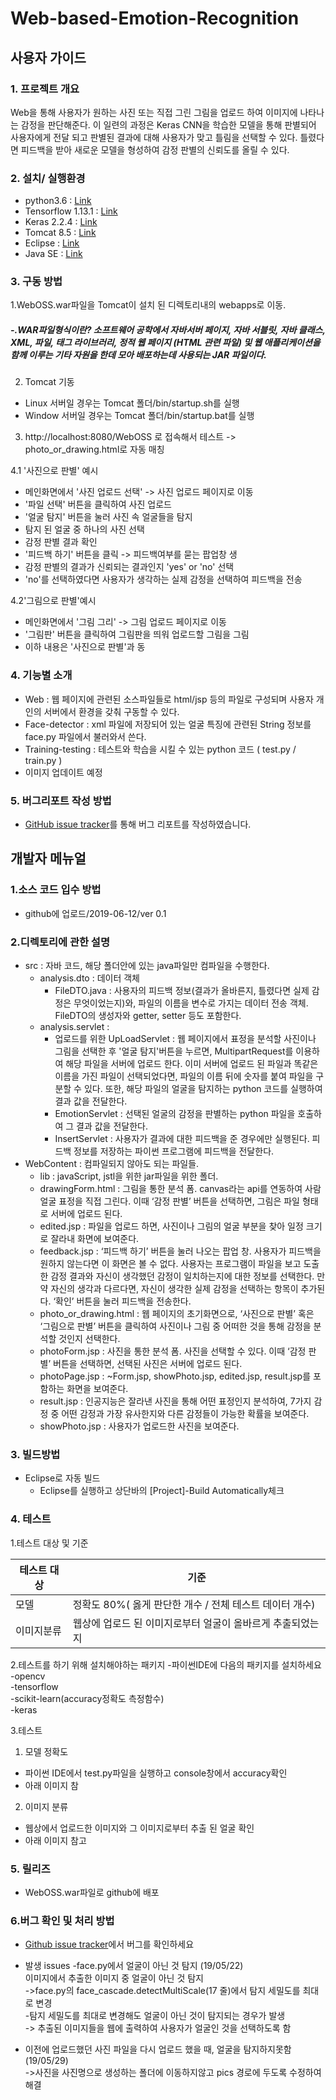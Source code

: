 # Web-based-Emotion-Recognition

## 사용자 가이드

### 1. 프로젝트 개요 <br>
  Web을 통해 사용자가 원하는 사진 또는 직접 그린 그림을 업로드 하여 이미지에 나타나는 감정을 판단해준다. 이 일련의 과정은 Keras CNN을 학습한 모델을 통해 판별되어 사용자에게 전달 되고 판별된 결과에 대해 사용자가 맞고 틀림을 선택할 수 있다. 틀렸다면 피드백을 받아 새로운 모델을 형성하여 감정 판별의 신뢰도를 올릴 수 있다.

### 2. 설치/ 실행환경<br>
- python3.6 : [Link](https://www.python.org/)
- Tensorflow  1.13.1 : [Link](https://www.tensorflow.org/)
- Keras 2.2.4 : [Link](https://keras.io/)
- Tomcat 8.5 : [Link](https://tomcat.apache.org/download-80.cgi)
- Eclipse : [Link](https://www.eclipse.org/downloads/)
- Java SE : [Link](https://www.oracle.com/technetwork/java/javase/downloads/index.html#JDK11)

### 3. 구동 방법 <br>
1.WebOSS.war파일을 Tomcat이 설치 된 디렉토리내의 webapps로 이동. <br>
 
##### -.WAR파일형식이란? 소프트웨어 공학에서 자바서버 페이지, 자바 서블릿, 자바 클래스, XML, 파일, 태그 라이브러리, 정적 웹 페이지 (HTML 관련 파일) 및 웹 애플리케이션을 함께 이루는 기타 자원을 한데 모아 배포하는데 사용되는 JAR 파일이다.

2. Tomcat 기동 
- Linux 서버일 경우는 Tomcat 폴더/bin/startup.sh를 실행
- Window 서버일 경우는 Tomcat 폴더/bin/startup.bat를 실행

3. http://localhost:8080/WebOSS 로 접속해서 테스트 -> photo_or_drawing.html로 자동 매칭

4.1 '사진으로 판별' 예시
  - 메인화면에서 '사진 업로드 선택' -> 사진 업로드 페이지로 이동
  - '파일 선택' 버튼을 클릭하여 사진 업로드
  - '얼굴 탐지' 버튼을 눌러 사진 속 얼굴들을 탐지
  - 탐지 된 얼굴 중 하나의 사진 선택
  - 감정 판별 결과 확인
  - '피드백 하기' 버튼을 클릭 -> 피드백여부를 묻는 팝업창 생
  - 감정 판별의 결과가 신뢰되는 결과인지 'yes' or 'no' 선택
  - 'no'를 선택하였다면 사용자가 생각하는 실제 감정을 선택하여 피드백을 전송
  
4.2'그림으로 판별'예시
  - 메인화면에서 '그림 그리' -> 그림 업로드 페이지로 이동
  - '그림판' 버튼을 클릭하여 그림판을 띄워 업로드할 그림을 그림
  - 이하 내용은 '사진으로 판별'과 동


### 4. 기능별 소개
-	Web  : 웹 페이지에 관련된 소스파일들로 html/jsp 등의 파일로 구성되며 사용자 개인의 서버에서 환경을 갖춰 구동할 수 있다.
-	Face-detector : xml 파일에 저장되어 있는 얼굴 특징에 관련된 String 정보를 face.py 파일에서 불러와서 쓴다. 
-	Training-testing : 테스트와 학습을 시킬 수 있는 python 코드 ( test.py / train.py )
- 이미지 업데이트 예정

### 5. 버그리포트 작성 방법
- [GitHub issue tracker](https://github.com/oaoing/Web-based-Emotion-Recognition/issues)를 통해 버그 리포트를 작성하였습니다.


  

## 개발자 메뉴얼 

### 1.소스 코드 입수 방법
-	github에 업로드/2019-06-12/ver 0.1

### 2.디렉토리에 관한 설명
- src : 자바 코드, 해당 폴더안에 있는 java파일만 컴파일을 수행한다.
  - analysis.dto : 데이터 객체
    - FileDTO.java : 사용자의 피드백 정보(결과가 올바른지, 틀렸다면 실제 감정은 무엇이었는지)와, 파일의 이름을 변수로 가지는 데이터 전송 객체. FileDTO의 생성자와 getter, setter 등도 포함한다.
  - analysis.servlet : 
    - 업로드를 위한 UpLoadServlet : 웹 페이지에서 표정을 분석할 사진이나 그림을 선택한 후 '얼굴 탐지'버튼을 누르면, MultipartRequest를 이용하여 해당 파일을 서버에 업로드 한다. 이미 서버에 업로드 된 파일과 똑같은 이름을 가진 파일이 선택되었다면, 파일의 이름 뒤에 숫자를 붙여 파일을 구분할 수 있다. 또한, 해당 파일의 얼굴을 탐지하는 python 코드를 실행하여 결과 값을 전달한다.
    - EmotionServlet : 선택된 얼굴의 감정을 판별하는 python 파일을 호출하여 그 결과 값을 전달한다.
    - InsertServlet : 사용자가 결과에 대한 피드백을 준 경우에만 실행된다. 피드백 정보를 저장하는 파이썬 프로그램에 피드백을 전달한다.
- WebContent : 컴파일되지 않아도 되는 파일들.
  - lib : javaScript, jstl을 위한 jar파일을 위한 폴더.
  - drawingForm.html : 그림을 통한 분석 폼. canvas라는 api를 연동하여 사람 얼굴 표정을 직접 그린다. 이때 ‘감정 판별’ 버튼을 선택하면, 그림은 파일 형태로 서버에 업로드 된다.
  - edited.jsp : 파일을 업로드 하면, 사진이나 그림의 얼굴 부분을 찾아 일정 크기로 잘라내 화면에 보여준다.
  - feedback.jsp : ‘피드백 하기’ 버튼을 눌러 나오는 팝업 창. 사용자가 피드백을 원하지 않는다면 이 화면은 볼 수 없다. 사용자는 프로그램이 파일을 보고 도출한 감정 결과와 자신이 생각했던 감정이 일치하는지에 대한 정보를 선택한다. 만약 자신의 생각과 다르다면, 자신이 생각한 실제 감정을 선택하는 항목이 추가된다. ‘확인’ 버튼을 눌러 피드백을 전송한다.
  - photo_or_drawing.html : 웹 페이지의 초기화면으로, ‘사진으로 판별’ 혹은 ‘그림으로 판별’ 버튼을 클릭하여 사진이나 그림 중 어떠한 것을 통해 감정을 분석할 것인지 선택한다.
  - photoForm.jsp : 사진을 통한 분석 폼. 사진을 선택할 수 있다. 이때 ‘감정 판별’ 버튼을 선택하면, 선택된 사진은 서버에 업로드 된다.
  - photoPage.jsp : ~Form.jsp, showPhoto.jsp, edited.jsp, result.jsp를 포함하는 화면을 보여준다.
  - result.jsp : 인공지능은 잘라낸 사진을 통해 어떤 표정인지 분석하여, 7가지 감정 중 어떤 감정과 가장 유사한지와 다른 감정들이 가능한 확률을 보여준다.
  - showPhoto.jsp : 사용자가 업로드한 사진을 보여준다.
  

### 3. 빌드방법
- Eclipse로 자동 빌드
  + Eclipse를 실행하고 상단바의 [Project]-Build Automatically체크

### 4. 테스트
1.테스트 대상 및 기준<br>

테스트 대상 | 기준
-----------|------
모델 | 정확도 80%( 옳게 판단한 개수 / 전체 테스트 데이터 개수)
이미지분류 | 웹상에 업로드 된 이미지로부터 얼굴이 올바르게 추출되었는지

2.테스트를 하기 위해 설치해야하는 패키지
-파이썬IDE에 다음의 패키지를 설치하세요<br>
  -opencv<br>
  -tensorflow<br>
  -scikit-learn(accuracy정확도 측정함수)<br>
  -keras<br>

3.테스트
1. 모델 정확도 
- 파이썬 IDE에서 test.py파일을 실행하고 console창에서 accuracy확인
- 아래 이미지 참
2. 이미지 분류
-	웹상에서 업로드한 이미지와 그 이미지로부터 추출 된 얼굴 확인
-	아래 이미지 참고


### 5. 릴리즈
- WebOSS.war파일로 github에 배포

### 6.버그 확인 및 처리 방법
- [Github issue tracker](https://github.com/oaoing/Web-based-Emotion-Recognition/issues)에서 버그를 확인하세요

- 발생 issues
-face.py에서 얼굴이 아닌 것 탐지 (19/05/22)<br>
 이미지에서 추출한 이미지 중 얼굴이 아닌 것 탐지<br>
->face.py의 face_cascade.detectMultiScale(17 줄)에서 탐지 세밀도를 최대로 변경<br>
-탐지 세밀도를 최대로 변경해도 얼굴이 아닌 것이 탐지되는 경우가 발생<br>
-> 추출된 이미지들을 웹에 출력하여 사용자가 얼굴인 것을 선택하도록 함<br>
    
- 이전에 업로드했던 사진 파일을 다시 업로드 했을 때, 얼굴을 탐지하지못함(19/05/29)<br>
 ->사진을 사진명으로 생성하는 폴더에 이동하지않고 pics 경로에 두도록 수정하여 해결
